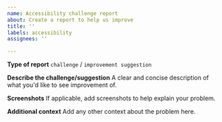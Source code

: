 ```yaml
---
name: Accessibility challenge report
about: Create a report to help us improve
title: ''
labels: accessibility
assignees: ''

---
```


**Type of report**
`challenge` / `improvement suggestion`

**Describe the challenge/suggestion**
A clear and concise description of what you'd like to see improvement of.

**Screenshots**
If applicable, add screenshots to help explain your problem.

**Additional context**
Add any other context about the problem here.
